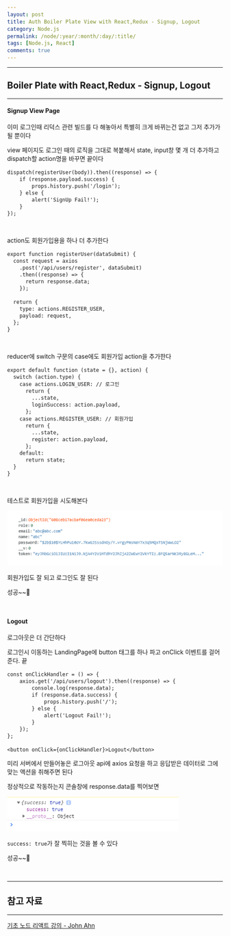 ```yaml
---
layout: post
title: Auth Boiler Plate View with React,Redux - Signup, Logout
category: Node.js
permalink: /node/:year/:month/:day/:title/
tags: [Node.js, React]
comments: true
---
```


---

## Boiler Plate with React,Redux - Signup, Logout

---

#### Signup View Page

이미 로그인때 리덕스 관련 빌드를 다 해놓아서 특별히 크게 바뀌는건 없고 그저 추가가 될 뿐이다

view 페이지도 로그인 때의 로직을 그대로 복붙해서 state, input창 몇 개 더 추가하고 dispatch할 action명을 바꾸면 끝이다

```react
dispatch(registerUser(body)).then((response) => {
    if (response.payload.success) {
        props.history.push('/login');
    } else {
        alert('SignUp Fail!');
    }
});
```

<br>

action도 회원가입용을 하나 더 추가한다

```react
export function registerUser(dataSubmit) {
  const request = axios
    .post('/api/users/register', dataSubmit)
    .then((response) => {
      return response.data;
    });

  return {
    type: actions.REGISTER_USER,
    payload: request,
  };
}
```

<br>

reducer에 switch 구문의 case에도 회원가입 action을 추가한다

```react
export default function (state = {}, action) {
  switch (action.type) {
    case actions.LOGIN_USER: // 로그인
      return {
        ...state,
        loginSuccess: action.payload,
      };
    case actions.REGISTER_USER: // 회원가입
      return {
        ...state,
        register: action.payload,
      };
    default:
      return state;
  }
}

```

<br>

테스트로 회원가입을 시도해본다

![테스트](/assets/post/node/9.PNG)

회원가입도 잘 되고 로그인도 잘 된다

성공~~🤟

<br>

#### Logout

로그아웃은 더 간단하다

로그인시 이동하는 LandingPage에 button 태그를 하나 파고 onClick 이벤트를 걸어준다. 끝

```react
const onClickHandler = () => {
    axios.get('/api/users/logout').then((response) => {
        console.log(response.data);
        if (response.data.success) {
            props.history.push('/');
        } else {
            alert('Logout Fail!');
        }
    });
};

<button onClick={onClickHandler}>Logout</button>
```

미리 서버에서 만들어놓은 로그아웃 api에 axios 요청을 하고 응답받은 데이터로 그에 맞는 액션을 취해주면 된다

정상적으로 작동하는지 콘솔창에 response.data를 찍어보면

![테스트](/assets/post/node/10.PNG)

`success: true`가 잘 찍히는 것을 볼 수 있다

성공~~🤟

<br>

---

## 참고 자료

---

[기초 노드 리액트 강의 - John Ahn](https://www.youtube.com/watch?v=7sHWMkFOR7c&list=PL9a7QRYt5fqkZC9jc7jntD1WuAogjo_9T&index=2)

